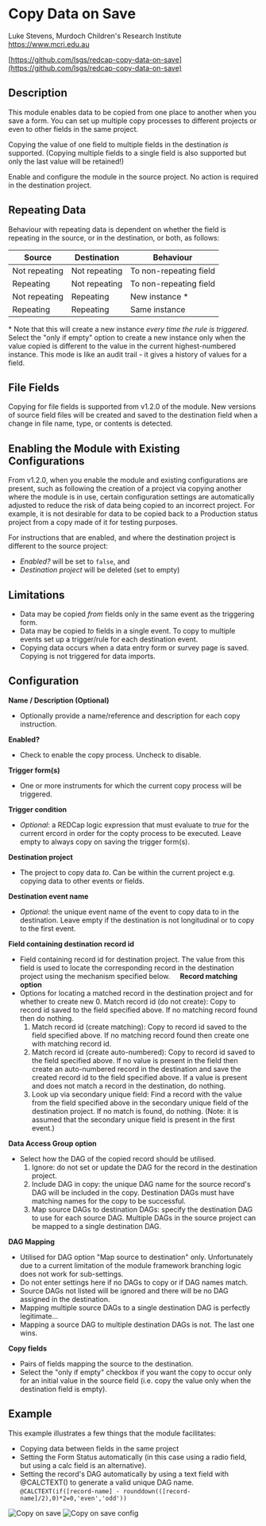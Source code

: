 # Copy Data on Save

Luke Stevens, Murdoch Children's Research Institute https://www.mcri.edu.au

[https://github.com/lsgs/redcap-copy-data-on-save](https://github.com/lsgs/redcap-copy-data-on-save)

## Description

This module enables data to be copied from one place to another when you save a form. You can set up multiple copy processes to different projects or even to other fields in the same project.

Copying the value of one field to multiple fields in the destination *is* supported. (Copying multiple fields to a single field is also supported but only the last value will be retained!)

Enable and configure the module in the source project. No action is required in the destination project.

## Repeating Data

Behaviour with repeating data is dependent on whether the field is repeating in the source, or in the destination, or both, as follows:

| Source        | Destination   | Behaviour              |
| ------------- | ------------- | ---------------------- |
| Not repeating | Not repeating | To non-repeating field |
| Repeating     | Not repeating | To non-repeating field |
| Not repeating | Repeating     | New instance \*        |
| Repeating     | Repeating     | Same instance          |

\* Note that this will create a new instance *every time the rule is triggered*. Select the "only if empty" option to create a new instance only when the value copied is different to the value in the current highest-numbered instance. This mode is like an audit trail - it gives a history of values for a field. 

## File Fields

Copying for file fields is supported from v1.2.0 of the module. New versions of source field files will be created and saved to the destination field when a change in file name, type, or contents is detected.

## Enabling the Module with Existing Configurations

From v1.2.0, when you enable the module and existing configurations are present, such as following the creation of a project via copying another where the module is in use, certain configuration settings are automatically adjusted to reduce the risk of data being copied to an incorrect project. For example, it is not desirable for data to be copied back to a Production status project from a copy made of it for testing purposes.

For instructions that are enabled, and where the destination project is different to the source project: 
* *Enabled?* will be set to `false`, and
* *Destination project* will be deleted (set to empty)

## Limitations

* Data may be copied *from* fields only in the same event as the triggering form.
* Data may be copied *to* fields in a single event. To copy to multiple events set up a trigger/rule for each destination event.
* Copying data occurs when a data entry form or survey page is saved. Copying is not triggered for data imports.

## Configuration

**Name / Description (Optional)**
* Optionally provide a name/reference and description for each copy instruction.

**Enabled?**
* Check to enable the copy process. Uncheck to disable.

**Trigger form(s)**
* One or more instruments for which the current copy process will be triggered.

**Trigger condition**
* *Optional*: a REDCap logic expression that must evaluate to *true* for the current ercord in order for the copty process to be executed. Leave empty to always copy on saving the trigger form(s).
	
**Destination project**
* The project to copy data *to*. Can be within the current project e.g. copying data to other events or fields.
	
**Destination event name**
* *Optional*: the unique event name of the event to copy data to in the destination. Leave empty if the destination is not longitudinal or to copy to the first event.

**Field containing destination record id**
* Field containing record id for destination project. The value from this field is used to locate the corresponding record in the destination project using the mechanism specified below.
    
**Record matching option**
* Options for locating a matched record in the destination project and for whether to create new 
    0. Match record id (do not create): Copy to record id saved to the field specified above. If no matching record found then do nothing.
    1. Match record id (create matching): Copy to record id saved to the field specified above. If no matching record found then create one with matching record id.
    2. Match record id (create auto-numbered): Copy to record id saved to the field specified above. If no value is present in the field then create an auto-numbered record in the destination and save the created record id to the field specified above. If a value is present and does not match a record in the destination, do nothing.
    3. Look up via secondary unique field: Find a record with the value from the field specified above in the secondary unique field of the destination project. If no match is found, do nothing. (Note: it is assumed that the secondary unique field is present in the first event.)

**Data Access Group option**
* Select how the DAG of the copied record should be utilised.
    1. Ignore: do not set or update the DAG for the record in the destination project.
    2. Include DAG in copy: the unique DAG name for the source record's DAG will be included in the copy. Destination DAGs must have matching names for the copy to be successful.
    3. Map source DAGs to destination DAGs: specify the destination DAG to use for each source DAG. Multiple DAGs in the source project can be mapped to a single destination DAG.

**DAG Mapping**
* Utilised for DAG option "Map source to destination" only. Unfortunately due to a current limitation of the module framework branching logic does not work for sub-settings.
* Do not enter settings here if no DAGs to copy or if DAG names match.
* Source DAGs not listed will be ignored and there will be no DAG assigned in the destination.
* Mapping multiple source DAGs to a single destination DAG is perfectly legitimate...
* Mapping a source DAG to multiple destination DAGs is not. The last one wins.

**Copy fields**
* Pairs of fields mapping the source to the destination.
* Select the "only if empty" checkbox if you want the copy to occur only for an initial value in the source field (i.e. copy the value only when the destination field is empty).

## Example

This example illustrates a few things that the module facilitates:
* Copying data between fields in the same project
* Setting the Form Status automatically (in this case using a radio field, but using a calc field is an alternative).
* Setting the record's DAG automatically by using a text field with @CALCTEXT() to generate a valid unique DAG name.
`@CALCTEXT(if([record-name] - rounddown(([record-name]/2),0)*2=0,'even','odd'))`

![Copy on save](./set_status_set_dag.gif) 
![Copy on save config](./set_status_set_dag_config.png)